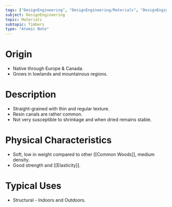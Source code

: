 ```yaml
---
tags: ["DesignEngineering", "DesignEngineering/Materials", "DesignEngineering/Materials/Timbers", "DesignEngineering/Materials/Timbers/Softwoods"]
subject: DesignEngineering
topic: Materials
subtopic: Timbers
type: "Atomic Note"
---
```


# Origin 
 - Native through Europe & Canada.
 - Grows in lowlands and mountainous regions.

# Description 
 - Straight-grained with thin and regular texture.
 - Resin canals are rather common.
 - Not very susceptible to shrinkage and when dried remains stable.

# Physical Characteristics
 - Soft, low in weight compared to other [[Common Woods]], medium density.
 - Good strength and [[Elasticity]].

# Typical Uses
 - Structural - Indoors and Outdoors.